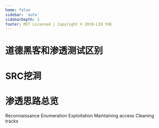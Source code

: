 ```yaml
---
home: false
sidebar: 'auto'
sidebarDepth: 3
footer: MIT Licensed | Copyright © 2018-LIU YUE
---
```


# 道德黑客和渗透测试区别

# SRC挖洞

# 渗透思路总览

Reconnaissance 
Enumeration 
Exploitation 
Maintaining access 
Cleaning tracks

